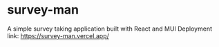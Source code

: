 # survey-man

A simple survey taking application built with React and MUI
Deployment link: https://survey-man.vercel.app/
